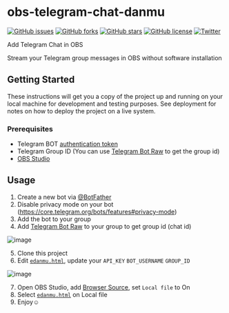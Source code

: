 # obs-telegram-chat-danmu
[![GitHub issues](https://img.shields.io/github/issues/hklcf/obs-telegram-chat-danmu.svg)](https://github.com/hklcf/obs-telegram-chat-danmu/issues)
[![GitHub forks](https://img.shields.io/github/forks/hklcf/obs-telegram-chat-danmu.svg)](https://github.com/hklcf/obs-telegram-chat-danmu/network)
[![GitHub stars](https://img.shields.io/github/stars/hklcf/obs-telegram-chat-danmu.svg)](https://github.com/hklcf/obs-telegram-chat-danmu/stargazers)
[![GitHub license](https://img.shields.io/github/license/hklcf/obs-telegram-chat-danmu.svg)](https://github.com/hklcf/obs-telegram-chat-danmu/blob/master/LICENSE)
[![Twitter](https://img.shields.io/twitter/url/https/github.com/hklcf/obs-telegram-chat-danmu.svg?style=social)](https://twitter.com/intent/tweet?text=Wow:&url=https%3A%2F%2Fgithub.com%2Fhklcf%2Fobs-telegram-chat-danmu)

Add Telegram Chat in OBS

Stream your Telegram group messages in OBS without software installation

## Getting Started
These instructions will get you a copy of the project up and running on your local machine for development and testing purposes. See deployment for notes on how to deploy the project on a live system.

### Prerequisites
- Telegram BOT [authentication token](https://core.telegram.org/bots/features#botfather)
- Telegram Group ID (You can use [Telegram Bot Raw](https://t.me/rawdatabot) to get the group id)
- [OBS Studio](https://obsproject.com/)

## Usage
1. Create a new bot via [@BotFather](https://t.me/botfather)
2. Disable privacy mode on your bot (https://core.telegram.org/bots/features#privacy-mode)
3. Add the bot to your group
4. Add [Telegram Bot Raw](https://t.me/rawdatabot) to your group to get group id (chat id)

![image](https://user-images.githubusercontent.com/410302/206939432-0c210e8c-4ed7-419e-ae47-78ed356de4d2.png)

5. Clone this project
6. Edit [`edanmu.html`](./edanmu.html), update your `API_KEY` `BOT_USERNAME` `GROUP_ID`

![image](https://user-images.githubusercontent.com/410302/206938427-cf1d3a53-bea2-43d7-8eb6-8d7b2a6b7f52.png)

7. Open OBS Studio, add [Browser Source](https://obsproject.com/kb/browser-source), set `Local file` to On
8. Select [`edanmu.html`](./edanmu.html) on Local file
9. Enjoy☺️
